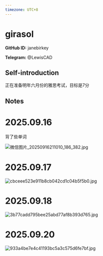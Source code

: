 ```yaml
---
timezone: UTC+8
---
```


# girasol

**GitHub ID:** janebirkey

**Telegram:** @LewisCAD

## Self-introduction

正在准备明年六月份的雅思考试，目标是7分

## Notes
<!-- Content_START -->
# 2025.09.16
<!-- DAILY_CHECKIN_2025-09-16_START -->
背了些单词

![微信图片_20250916211010_186_382.jpg](https://raw.githubusercontent.com/IntensiveCoLearning/english_3rd/main/assets/janebirkey/images/2025-09-16-1758028293679-_____20250916211010_186_382.jpg)
<!-- DAILY_CHECKIN_2025-09-16_END -->


# 2025.09.17
<!-- DAILY_CHECKIN_2025-09-17_START -->
![cbceee523e911b8cb042cd1c04b5f5b0.jpg](https://raw.githubusercontent.com/IntensiveCoLearning/english_3rd/main/assets/janebirkey/images/2025-09-17-1758118309280-cbceee523e911b8cb042cd1c04b5f5b0.jpg)
<!-- DAILY_CHECKIN_2025-09-17_END -->


# 2025.09.18
<!-- DAILY_CHECKIN_2025-09-18_START -->
![3b77cadd795bee25abd77af8b393d765.jpg](https://raw.githubusercontent.com/IntensiveCoLearning/english_3rd/main/assets/janebirkey/images/2025-09-18-1758155870192-3b77cadd795bee25abd77af8b393d765.jpg)
<!-- DAILY_CHECKIN_2025-09-18_END -->


# 2025.09.20
<!-- DAILY_CHECKIN_2025-09-20_START -->
![933a4be7e4c41193bc5a3c575d6fe7bf.jpg](https://raw.githubusercontent.com/IntensiveCoLearning/english_3rd/main/assets/janebirkey/images/2025-09-20-1758372579133-933a4be7e4c41193bc5a3c575d6fe7bf.jpg)
<!-- DAILY_CHECKIN_2025-09-20_END -->
<!-- Content_END -->

